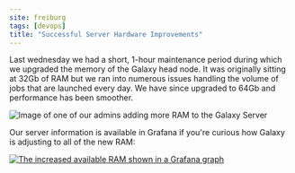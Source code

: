```yaml
---
site: freiburg
tags: [devops]
title: "Successful Server Hardware Improvements"
---
```


Last wednesday we had a short, 1-hour maintenance period during which we
upgraded the memory of the Galaxy head node. It was originally sitting at 32Gb
of RAM but we ran into numerous issues handling the volume of jobs that are
launched every day. We have since upgraded to 64Gb and performance has been
smoother.

![Image of one of our admins adding more RAM to the Galaxy Server](/assets/media/memory_upgrade.png)

Our server information is available in Grafana if you're curious how Galaxy is adjusting to all of the new RAM:

[![The increased available RAM shown in a Grafana graph](/assets/media/memory_upgrade_grafana.png)](https://stats.usegalaxy.eu/dashboard/db/galaxy-node-detail?orgId=1&from=now-3h&to=now)
